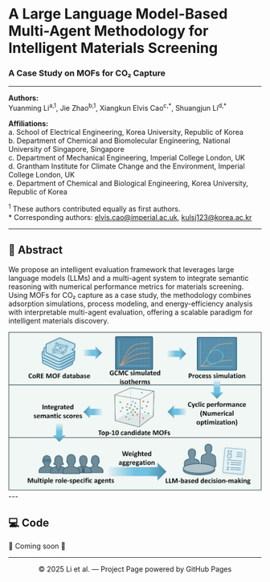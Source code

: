 
# A Large Language Model-Based Multi-Agent Methodology for Intelligent Materials Screening  
### A Case Study on MOFs for CO₂ Capture  

---

**Authors:**  
Yuanming Li<sup>a,1</sup>, Jie Zhao<sup>b,1</sup>, Xiangkun Elvis Cao<sup>c,\*</sup>, Shuangjun Li<sup>d,\*</sup>  

**Affiliations:**  
a. School of Electrical Engineering, Korea University, Republic of Korea  
b. Department of Chemical and Biomolecular Engineering, National University of Singapore, Singapore  
c. Department of Mechanical Engineering, Imperial College London, UK  
d. Grantham Institute for Climate Change and the Environment, Imperial College London, UK  
e. Department of Chemical and Biological Engineering, Korea University, Republic of Korea  

<sup>1</sup> These authors contributed equally as first authors.  
\* Corresponding authors: [elvis.cao@imperial.ac.uk](mailto:elvis.cao@imperial.ac.uk), [kulsj123@korea.ac.kr](mailto:kulsj123@korea.ac.kr)

---

</div>

## 📑 Abstract
We propose an intelligent evaluation framework that leverages large language models (LLMs) and a multi-agent system to integrate semantic reasoning with numerical performance metrics for materials screening. Using MOFs for CO₂ capture as a case study, the methodology combines adsorption simulations, process modeling, and energy-efficiency analysis with interpretable multi-agent evaluation, offering a scalable paradigm for intelligent materials discovery.  

<img src="fig1.png" alt="Project Cover" width="600"/>
---

## 💻 Code
🚧 Coming soon 🚧

---

<div align="center">
© 2025 Li et al. — Project Page powered by GitHub Pages
</div>
